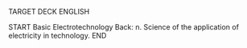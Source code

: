 TARGET DECK
ENGLISH

START
Basic
Electrotechnology
Back: n. Science of the application of electricity in technology.
END
